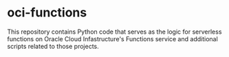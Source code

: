 # oci-functions

This repository contains Python code that serves as the logic for serverless functions on Oracle Cloud Infastructure's Functions service and additional scripts related to those projects.
